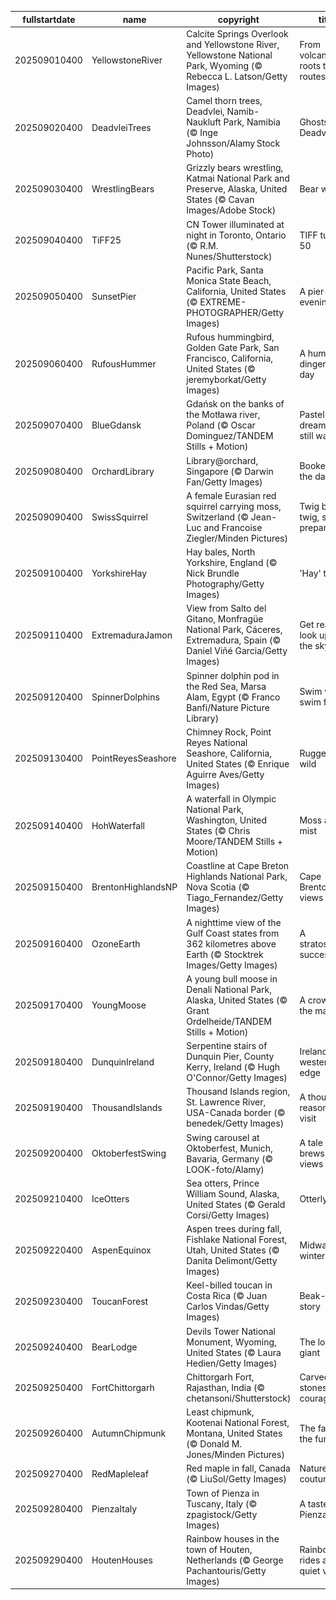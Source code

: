 |fullstartdate|name|copyright|title|image|
|--|--|--|--|--|
202509010400|YellowstoneRiver|Calcite Springs Overlook and Yellowstone River, Yellowstone National Park, Wyoming (© Rebecca L. Latson/Getty Images)|From volcanic roots to river routes|![](/en-CA/2025/09/202509010400YellowstoneRiver.jpg)|
202509020400|DeadvleiTrees|Camel thorn trees, Deadvlei, Namib-Naukluft Park, Namibia (© Inge Johnsson/Alamy Stock Photo)|Ghosts of Deadvlei|![](/en-CA/2025/09/202509020400DeadvleiTrees.jpg)|
202509030400|WrestlingBears|Grizzly bears wrestling, Katmai National Park and Preserve, Alaska, United States (© Cavan Images/Adobe Stock)|Bear with us|![](/en-CA/2025/09/202509030400WrestlingBears.jpg)|
202509040400|TiFF25|CN Tower illuminated at night in Toronto, Ontario (© R.M. Nunes/Shutterstock)|TIFF turns 50|![](/en-CA/2025/09/202509040400TiFF25.jpg)|
202509050400|SunsetPier|Pacific Park, Santa Monica State Beach, California, United States (© EXTREME-PHOTOGRAPHER/Getty Images)|A pier-fect evening|![](/en-CA/2025/09/202509050400SunsetPier.jpg)|
202509060400|RufousHummer|Rufous hummingbird, Golden Gate Park, San Francisco, California, United States (© jeremyborkat/Getty Images)|A hum-dinger of a day|![](/en-CA/2025/09/202509060400RufousHummer.jpg)|
202509070400|BlueGdansk|Gdańsk on the banks of the Motława river, Poland (© Oscar Dominguez/TANDEM Stills + Motion)|Pastel dreams and still waters|![](/en-CA/2025/09/202509070400BlueGdansk.jpg)|
202509080400|OrchardLibrary|Library@orchard, Singapore (© Darwin Fan/Getty Images)|Booked for the day|![](/en-CA/2025/09/202509080400OrchardLibrary.jpg)|
202509090400|SwissSquirrel|A female Eurasian red squirrel carrying moss, Switzerland (© Jean-Luc and Francoise Ziegler/Minden Pictures)|Twig by twig, she prepares|![](/en-CA/2025/09/202509090400SwissSquirrel.jpg)|
202509100400|YorkshireHay|Hay bales, North Yorkshire, England (© Nick Brundle Photography/Getty Images)|'Hay' there!|![](/en-CA/2025/09/202509100400YorkshireHay.jpg)|
202509110400|ExtremaduraJamon|View from Salto del Gitano, Monfragüe National Park, Cáceres, Extremadura, Spain (© Daniel Viñé Garcia/Getty Images)|Get ready to look up at the sky!|![](/en-CA/2025/09/202509110400ExtremaduraJamon.jpg)|
202509120400|SpinnerDolphins|Spinner dolphin pod in the Red Sea, Marsa Alam, Egypt (© Franco Banfi/Nature Picture Library)|Swim wild, swim free|![](/en-CA/2025/09/202509120400SpinnerDolphins.jpg)|
202509130400|PointReyesSeashore|Chimney Rock, Point Reyes National Seashore, California, United States (© Enrique Aguirre Aves/Getty Images)|Rugged and wild|![](/en-CA/2025/09/202509130400PointReyesSeashore.jpg)|
202509140400|HohWaterfall|A waterfall in Olympic National Park, Washington, United States (© Chris Moore/TANDEM Stills + Motion)|Moss and mist|![](/en-CA/2025/09/202509140400HohWaterfall.jpg)|
202509150400|BrentonHighlandsNP|Coastline at Cape Breton Highlands National Park, Nova Scotia (© Tiago_Fernandez/Getty Images)|Cape Brenton views|![](/en-CA/2025/09/202509150400BrentonHighlandsNP.jpg)|
202509160400|OzoneEarth|A nighttime view of the Gulf Coast states from 362 kilometres above Earth (© Stocktrek Images/Getty Images)|A stratospheric success|![](/en-CA/2025/09/202509160400OzoneEarth.jpg)|
202509170400|YoungMoose|A young bull moose in Denali National Park, Alaska, United States (© Grant Ordelheide/TANDEM Stills + Motion)|A crown in the making|![](/en-CA/2025/09/202509170400YoungMoose.jpg)|
202509180400|DunquinIreland|Serpentine stairs of Dunquin Pier, County Kerry, Ireland (© Hugh O'Connor/Getty Images)|Ireland's western edge|![](/en-CA/2025/09/202509180400DunquinIreland.jpg)|
202509190400|ThousandIslands|Thousand Islands region, St. Lawrence River, USA-Canada border (© benedek/Getty Images)|A thousand reasons to visit|![](/en-CA/2025/09/202509190400ThousandIslands.jpg)|
202509200400|OktoberfestSwing|Swing carousel at Oktoberfest, Munich, Bavaria, Germany (© LOOK-foto/Alamy)|A tale of brews and views|![](/en-CA/2025/09/202509200400OktoberfestSwing.jpg)|
202509210400|IceOtters|Sea otters, Prince William Sound, Alaska, United States (© Gerald Corsi/Getty Images)|Otterly cool|![](/en-CA/2025/09/202509210400IceOtters.jpg)|
202509220400|AspenEquinox|Aspen trees during fall, Fishlake National Forest, Utah, United States (© Danita Delimont/Getty Images)|Midway to winter|![](/en-CA/2025/09/202509220400AspenEquinox.jpg)|
202509230400|ToucanForest|Keel-billed toucan in Costa Rica (© Juan Carlos Vindas/Getty Images)|Beak-side story|![](/en-CA/2025/09/202509230400ToucanForest.jpg)|
202509240400|BearLodge|Devils Tower National Monument, Wyoming, United States (© Laura Hedien/Getty Images)|The lonely giant|![](/en-CA/2025/09/202509240400BearLodge.jpg)|
202509250400|FortChittorgarh|Chittorgarh Fort, Rajasthan, India (© chetansoni/Shutterstock)|Carved stones of courage|![](/en-CA/2025/09/202509250400FortChittorgarh.jpg)|
202509260400|AutumnChipmunk|Least chipmunk, Kootenai National Forest, Montana, United States (© Donald M. Jones/Minden Pictures)|The fast and the furriest|![](/en-CA/2025/09/202509260400AutumnChipmunk.jpg)|
202509270400|RedMapleleaf|Red maple in fall, Canada (© LiuSol/Getty Images)|Nature's red couture|![](/en-CA/2025/09/202509270400RedMapleleaf.jpg)|
202509280400|PienzaItaly|Town of Pienza in Tuscany, Italy (© zpagistock/Getty Images)|A taste of Pienza|![](/en-CA/2025/09/202509280400PienzaItaly.jpg)|
202509290400|HoutenHouses|Rainbow houses in the town of Houten, Netherlands (© George Pachantouris/Getty Images)|Rainbow rides and quiet vibes|![](/en-CA/2025/09/202509290400HoutenHouses.jpg)|
